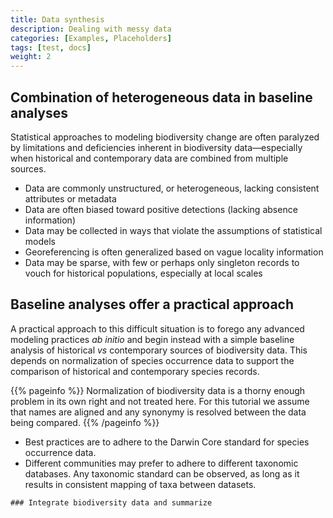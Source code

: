 ```yaml
---
title: Data synthesis
description: Dealing with messy data
categories: [Examples, Placeholders]
tags: [test, docs]
weight: 2
---
```


## Combination of heterogeneous data in baseline analyses

Statistical approaches to modeling biodiversity change are often paralyzed by limitations and deficiencies inherent
in biodiversity data—especially when historical and contemporary data are combined from multiple sources.

* Data are commonly unstructured, or heterogeneous, lacking consistent attributes or metadata
* Data are often biased toward positive detections (lacking absence information)
* Data may be collected in ways that violate the assumptions of statistical models
* Georeferencing is often generalized based on vague locality information
* Data may be sparse, with few or perhaps only singleton records to vouch for historical populations, especially at local scales

## Baseline analyses offer a practical approach

A practical approach to this difficult situation is to forego any advanced modeling practices *ab initio*
and begin instead with a simple baseline analysis of historical *vs* contemporary sources of biodiversity data.
This depends on normalization of species occurrence data to support the comparison of historical and contemporary species records.

{{% pageinfo %}}
Normalization of biodiversity data is a thorny enough problem in its own right and not treated here. For this
tutorial we assume that names are aligned and any synonymy is resolved between the data being compared.
{{% /pageinfo %}}

* Best practices are to adhere to the Darwin Core standard for species occurrence data.
* Different communities may prefer to adhere to different taxonomic databases. Any taxonomic standard can be observed, as 
long as it results in consistent mapping of taxa between datasets.

```
### Integrate biodiversity data and summarize 

```